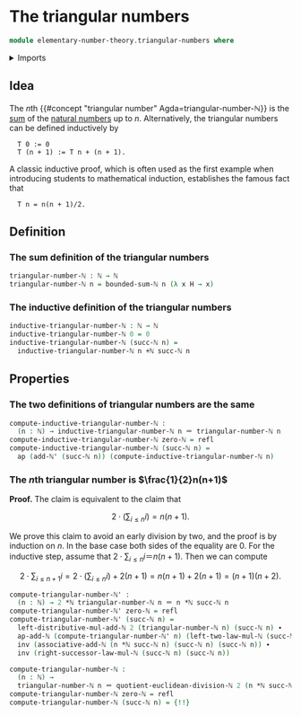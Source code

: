 # The triangular numbers

```agda
module elementary-number-theory.triangular-numbers where
```

<details><summary>Imports</summary>

```agda
open import elementary-number-theory.addition-natural-numbers
open import elementary-number-theory.euclidean-division-natural-numbers
open import elementary-number-theory.natural-numbers
open import elementary-number-theory.multiplication-natural-numbers
open import elementary-number-theory.sums-of-natural-numbers

open import foundation.action-on-identifications-functions
open import foundation.identity-types
```

</details>

## Idea

The $n$th {{#concept "triangular number" Agda=triangular-number-ℕ}} is the [sum](elementary-number-theory.sums-of-natural-numbers.md) of the [natural numbers](elementary-number-theory.natural-numbers.md) up to $n$. Alternatively, the triangular numbers can be defined inductively by

```text
  T 0 := 0
  T (n + 1) := T n + (n + 1).
```

A classic inductive proof, which is often used as the first example when introducing students to mathematical induction, establishes the famous fact that

```text
  T n = n(n + 1)/2.
```

## Definition

### The sum definition of the triangular numbers

```agda
triangular-number-ℕ : ℕ → ℕ
triangular-number-ℕ n = bounded-sum-ℕ n (λ x H → x)
```

### The inductive definition of the triangular numbers

```agda
inductive-triangular-number-ℕ : ℕ → ℕ
inductive-triangular-number-ℕ 0 = 0
inductive-triangular-number-ℕ (succ-ℕ n) =
  inductive-triangular-number-ℕ n +ℕ succ-ℕ n
```

## Properties

### The two definitions of triangular numbers are the same

```agda
compute-inductive-triangular-number-ℕ :
  (n : ℕ) → inductive-triangular-number-ℕ n ＝ triangular-number-ℕ n
compute-inductive-triangular-number-ℕ zero-ℕ = refl
compute-inductive-triangular-number-ℕ (succ-ℕ n) =
  ap (add-ℕ' (succ-ℕ n)) (compute-inductive-triangular-number-ℕ n)
```

### The $n$th triangular number is $\frac{1}{2}n(n+1)$

**Proof.** The claim is equivalent to the claim that

$$
  2 \cdot \left(\sum_{i\leq n} i\right) = n(n+1).
$$

We prove this claim to avoid an early division by two, and the proof is by induction on $n$. In the base case both sides of the equality are $0$. For the inductive step, assume that $2 \cdot \sum_{i\leq n} i ＝ n(n+1)$. Then we can compute

$$
2 \cdot \sum_{i\leq n+1} i = 2 \cdot \left(\sum_{i\leq n} i\right)+ 2(n+1) = n(n+1) + 2(n+1) = (n+1)(n+2).
$$

```agda
compute-triangular-number-ℕ' :
  (n : ℕ) → 2 *ℕ triangular-number-ℕ n ＝ n *ℕ succ-ℕ n
compute-triangular-number-ℕ' zero-ℕ = refl
compute-triangular-number-ℕ' (succ-ℕ n) =
  left-distributive-mul-add-ℕ 2 (triangular-number-ℕ n) (succ-ℕ n) ∙
  ap-add-ℕ (compute-triangular-number-ℕ' n) (left-two-law-mul-ℕ (succ-ℕ n)) ∙
  inv (associative-add-ℕ (n *ℕ succ-ℕ n) (succ-ℕ n) (succ-ℕ n)) ∙
  inv (right-successor-law-mul-ℕ (succ-ℕ n) (succ-ℕ n))

compute-triangular-number-ℕ :
  (n : ℕ) →
  triangular-number-ℕ n ＝ quotient-euclidean-division-ℕ 2 (n *ℕ succ-ℕ n)
compute-triangular-number-ℕ zero-ℕ = refl
compute-triangular-number-ℕ (succ-ℕ n) = {!!}
```
